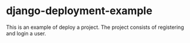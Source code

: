 # django-deployment-example
This is an example of deploy a project. The project consists of registering and login a user.
